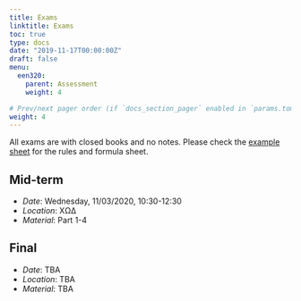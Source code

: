 ```yaml
---
title: Exams
linktitle: Exams
toc: true
type: docs
date: "2019-11-17T00:00:00Z"
draft: false
menu:
  een320:
    parent: Assessment
    weight: 4

# Prev/next pager order (if `docs_section_pager` enabled in `params.toml`)
weight: 4
---
```


All exams are with closed books and no notes. Please check the [example sheet](https://www.dropbox.com/s/artgiiab7enn90w/example_paper_formula_sheet.pdf?dl=0) for the rules and formula sheet.

## Mid-term

- *Date*: Wednesday, 11/03/2020, 10:30-12:30
- *Location*: ΧΩΔ
- *Material*: Part 1-4 

## Final

- *Date*: TBA
- *Location*: TBA
- *Material*: TBA
